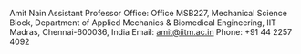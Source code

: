 Amit Nain
Assistant Professor
Office: Office MSB227, Mechanical Science Block, Department of Applied Mechanics & Biomedical Engineering, 
IIT Madras, Chennai-600036, India 
Email: amit@iitm.ac.in
Phone: +91 44 2257 4092
